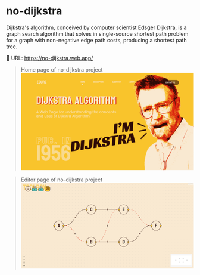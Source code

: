 # no-dijkstra
Dijkstra's algorithm, conceived by computer scientist Edsger Dijkstra, is a graph search algorithm that solves in single-source shortest path problem for a graph with non-negative edge path costs, producing a shortest path tree.

🔗 URL: https://no-dijkstra.web.app/

> Home page of no-dijkstra project
![alt text](./public/homesc.png)

> Editor page of no-dijkstra project
![alt text](./public/editorsc.png)
